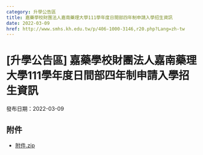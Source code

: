 ```yaml
---
category: 升學公告區
title: 嘉藥學校財團法人嘉南藥理大學111學年度日間部四年制申請入學招生資訊
date: 2022-03-09
href: http://www.smhs.kh.edu.tw/p/406-1000-3146,r20.php?Lang=zh-tw
---
```


# [升學公告區] 嘉藥學校財團法人嘉南藥理大學111學年度日間部四年制申請入學招生資訊

發布日期：2022-03-09



## 附件

- [附件.zip](https://www.smhs.kh.edu.tw/app/index.php?Action=downloadfile&file=WVhSMFlXTm9MelF5TDNCMFlWOHlPVEV5WHpJNE5qZ3hPVjh3T0RZNU15NTZhWEE9&fname=DGGGROTSYWQO41XX50LKSWHGRK30OOLKDGUWTSKK4125MLVWKPROVTPOUSSSPKPO)
